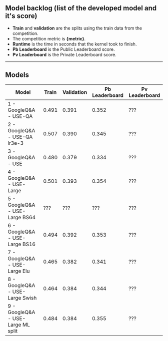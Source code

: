 ## Model backlog (list of the developed model and it's score)
- **Train** and **validation** are the splits using the train data from the competition.
- The competition metric is **{metric}**.
- **Runtime** is the time in seconds that the kernel took to finish.
- **Pb Leaderboard** is the Public Leaderboard score.
- **Pv Leaderboard** is the Private Leaderboard score.

---

## Models

|Model|Train|Validation|Pb Leaderboard|Pv Leaderboard|
|-----|-----|----------|--------------|--------------|
|1 - GoogleQ&A - USE-QA|0.491|0.391|0.352|???|
|2 - GoogleQ&A - USE-QA lr3e-3|0.507|0.390|0.345|???|
|3 - GoogleQ&A - USE|0.480|0.379|0.334|???|
|4 - GoogleQ&A - USE-Large|0.501|0.393|0.354|???|
|5 - GoogleQ&A - USE-Large BS64|???|???|???|???|
|6 - GoogleQ&A - USE-Large BS16|0.494|0.392|0.353|???|
|7 - GoogleQ&A - USE-Large Elu|0.465|0.382|0.341|???|
|8 - GoogleQ&A - USE-Large Swish|0.464|0.384|0.344|???|
|9 - GoogleQ&A - USE-Large ML split|0.484|0.384|0.355|???|
